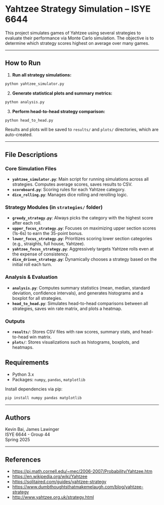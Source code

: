 # Yahtzee Strategy Simulation – ISYE 6644

This project simulates games of Yahtzee using several strategies to evaluate their performance via Monte Carlo simulation. The objective is to determine which strategy scores highest on average over many games.

---

## How to Run

1. **Run all strategy simulations:**
```bash
python yahtzee_simulator.py
```

2. **Generate statistical plots and summary metrics:**
```bash
python analysis.py
```

3. **Perform head-to-head strategy comparison:**
```bash
python head_to_head.py
```

Results and plots will be saved to `results/` and `plots/` directories, which are auto-created.

---

## File Descriptions

### Core Simulation Files
- **`yahtzee_simulator.py`**: Main script for running simulations across all strategies. Computes average scores, saves results to CSV.
- **`scoreboard.py`**: Scoring rules for each Yahtzee category.
- **`dice_rolling.py`**: Manages dice rolling and rerolling logic.

### Strategy Modules (in `strategies/` folder)
- **`greedy_strategy.py`**: Always picks the category with the highest score after each roll.
- **`upper_focus_strategy.py`**: Focuses on maximizing upper section scores (1s-6s) to earn the 35-point bonus.
- **`lower_focus_strategy.py`**: Prioritizes scoring lower section categories (e.g., straights, full house, Yahtzee).
- **`yahtzee_focus_strategy.py`**: Aggressively targets Yahtzee rolls even at the expense of consistency.
- **`dice_driven_strategy.py`**: Dynamically chooses a strategy based on the initial roll each turn.

### Analysis & Evaluation
- **`analysis.py`**: Computes summary statistics (mean, median, standard deviation, confidence intervals), and generates histograms and a boxplot for all strategies.
- **`head_to_head.py`**: Simulates head-to-head comparisons between all strategies, saves win rate matrix, and plots a heatmap.

### Outputs
- **`results/`**: Stores CSV files with raw scores, summary stats, and head-to-head win matrix.
- **`plots/`**: Stores visualizations such as histograms, boxplots, and heatmaps.


## Requirements
- Python 3.x
- Packages: `numpy`, `pandas`, `matplotlib`

Install dependencies via pip:
```bash
pip install numpy pandas matplotlib
```

---

## Authors
Kevin Bai, James Lawinger  
ISYE 6644 - Group 44  
Spring 2025

---

## References
- https://pi.math.cornell.edu/~mec/2006-2007/Probability/Yahtzee.htm
- https://en.wikipedia.org/wiki/Yahtzee
- https://solitaired.com/guides/yahtzee-strategy
- https://www.dumbthoughtsthatmakemelaugh.com/blog/yahtzee-strategy
- http://www.yahtzee.org.uk/strategy.html


